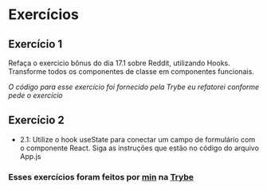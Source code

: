 # Exercícios

## Exercício 1

Refaça o exercicio bônus do dia 17.1 sobre Reddit, utilizando Hooks. Transforme todos os componentes de classe em componentes funcionais.

_O código para esse exercício foi fornecido pela Trybe eu refatorei conforme pede o exercício_

## Exercício 2

* 2.1: Utilize o hook useState para conectar um campo de formulário com o componente React. Siga as instruções que estão no código do arquivo App.js

### Esses exercícios foram feitos por [min](https://www.linkedin.com/in/jonathanrei5/) na [Trybe](https://www.betrybe.com/)

